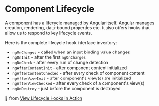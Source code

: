 # Component Lifecycle

A component has a lifecycle managed by Angular itself. Angular manages creation, rendering, data-bound properties etc. It also offers hooks that allow us to respond to key lifecycle events.

Here is the complete lifecycle hook interface inventory:

* `ngOnChanges` - called when an input binding value changes
* `ngOnInit` - after the first `ngOnChanges`
* `ngDoCheck` - after every run of change detection
* `ngAfterContentInit` - after component content initialized
* `ngAfterContentChecked` - after every check of component content
* `ngAfterViewInit` - after component's view\(s\) are initialized
* `ngAfterViewChecked` - after every check of a component's view\(s\)
* `ngOnDestroy` - just before the component is destroyed

📄 from [View Lifecycle Hooks in Action](https://angular.io/docs/ts/latest/guide/lifecycle-hooks.html)
